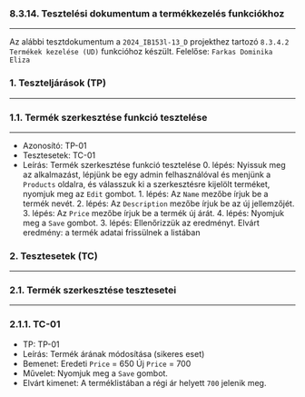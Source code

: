 ### 8.3.14. Tesztelési dokumentum a termékkezelés funkciókhoz

---

Az alábbi tesztdokumentum a `2024_IB153l-13_D` projekthez tartozó `8.3.4.2 Termékek kezelése (UD)` funkcióhoz készült. Felelőse: `Farkas Dominika Eliza`


### 1. Teszteljárások (TP)

---

### 1.1. Termék szerkesztése funkció tesztelése

---

* Azonosító: TP-01
* Tesztesetek: TC-01
* Leírás: Termék szerkesztése funkció tesztelése
       0. lépés: Nyissuk meg az alkalmazást, lépjünk be egy admin felhasználóval és menjünk a `Products` oldalra, és válasszuk ki a szerkesztésre kijelölt terméket, nyomjuk meg az `Edit` gombot.
       1. lépés: Az `Name` mezőbe írjuk be a termék nevét.
       2. lépés: Az `Description` mezőbe írjuk be az új jellemzőjét.
       3. lépés: Az `Price` mezőbe írjuk be a termék új árát.
       4. lépés: Nyomjuk meg a `Save` gombot.
       3. lépés: Ellenőrizzük az eredményt. Elvárt eredmény: a termék adatai frissülnek a listában



### 2. Tesztesetek (TC)

---

### 2.1. Termék szerkesztése tesztesetei

---

### 2.1.1. TC-01

* TP: TP-01
* Leírás: Termék árának módosítása (sikeres eset)
* Bemenet: Eredeti  `Price` = 650           Új  `Price` = 700
* Művelet: Nyomjuk meg a `Save` gombot.
* Elvárt kimenet: A terméklistában a régi ár helyett `700` jelenik meg.

